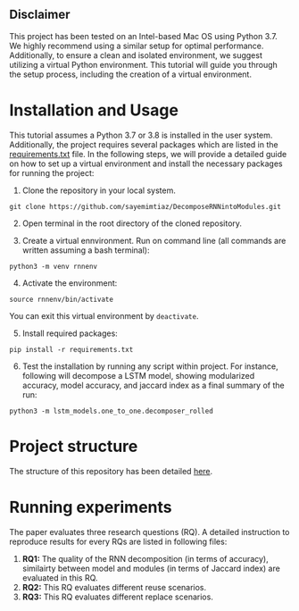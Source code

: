 ## Disclaimer
This project has been tested on an Intel-based Mac OS using Python 3.7. We highly recommend using a similar setup for optimal performance. Additionally, to ensure a clean and isolated environment, we suggest utilizing a virtual Python environment. This tutorial will guide you through the setup process, including the creation of a virtual environment.

# Installation and Usage

This tutorial assumes a Python 3.7 or 3.8 is installed in the user system. Additionally, the project requires several packages which are listed in the [requirements.txt](/requirements.txt) file.  In the following steps, we will provide a detailed guide on how to set up a virtual environment and install the necessary packages for running the project:

1. Clone the repository in your local system.
```
git clone https://github.com/sayemimtiaz/DecomposeRNNintoModules.git
```

2. Open terminal in the root directory of the cloned repository. 

3. Create a virtual ennvironment. Run on command line (all commands are written assuming a bash terminal):
```
python3 -m venv rnnenv
```
4. Activate the environment:
```
source rnnenv/bin/activate
```
 You can exit this virtual environment by `deactivate`.

5. Install required packages:
```
pip install -r requirements.txt
```

6. Test the installation by running any script within project. For instance, following will decompose a LSTM model, showing modularized accuracy, model accuracy, and jaccard index as a final summary of the run:
```
python3 -m lstm_models.one_to_one.decomposer_rolled
```

# Project structure
The structure of this repository has been detailed [here](/tutorial/structure.md).

# Running experiments
The paper evaluates three research questions (RQ). A detailed instruction to reproduce results for every RQs are listed in following files:
1. **RQ1:** The quality of the RNN decomposition (in terms of accuracy), similairty between model and modules (in terms of Jaccard index) are evaluated in this RQ.
2. **RQ2:** This RQ evaluates different reuse scenarios. 
3. **RQ3:** This RQ evaluates different replace scenarios. 


